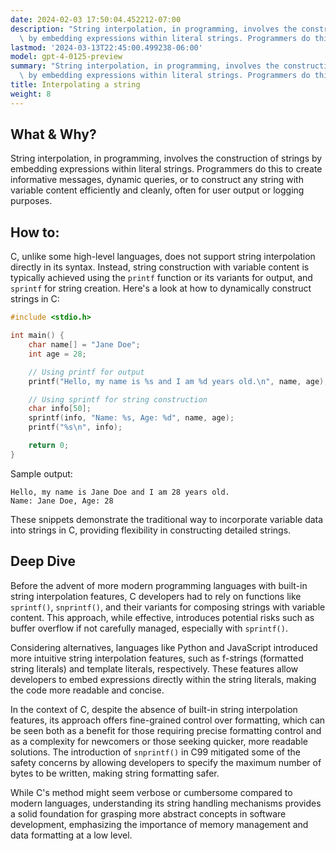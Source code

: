 ```yaml
---
date: 2024-02-03 17:50:04.452212-07:00
description: "String interpolation, in programming, involves the construction of strings\
  \ by embedding expressions within literal strings. Programmers do this to create\u2026"
lastmod: '2024-03-13T22:45:00.499238-06:00'
model: gpt-4-0125-preview
summary: "String interpolation, in programming, involves the construction of strings\
  \ by embedding expressions within literal strings. Programmers do this to create\u2026"
title: Interpolating a string
weight: 8
---
```


## What & Why?

String interpolation, in programming, involves the construction of strings by embedding expressions within literal strings. Programmers do this to create informative messages, dynamic queries, or to construct any string with variable content efficiently and cleanly, often for user output or logging purposes.

## How to:

C, unlike some high-level languages, does not support string interpolation directly in its syntax. Instead, string construction with variable content is typically achieved using the `printf` function or its variants for output, and `sprintf` for string creation. Here's a look at how to dynamically construct strings in C:

```c
#include <stdio.h>

int main() {
    char name[] = "Jane Doe";
    int age = 28;

    // Using printf for output
    printf("Hello, my name is %s and I am %d years old.\n", name, age);

    // Using sprintf for string construction
    char info[50];
    sprintf(info, "Name: %s, Age: %d", name, age);
    printf("%s\n", info);

    return 0;
}
```
Sample output:
```
Hello, my name is Jane Doe and I am 28 years old.
Name: Jane Doe, Age: 28
```
These snippets demonstrate the traditional way to incorporate variable data into strings in C, providing flexibility in constructing detailed strings.

## Deep Dive

Before the advent of more modern programming languages with built-in string interpolation features, C developers had to rely on functions like `sprintf()`, `snprintf()`, and their variants for composing strings with variable content. This approach, while effective, introduces potential risks such as buffer overflow if not carefully managed, especially with `sprintf()`.

Considering alternatives, languages like Python and JavaScript introduced more intuitive string interpolation features, such as f-strings (formatted string literals) and template literals, respectively. These features allow developers to embed expressions directly within the string literals, making the code more readable and concise.

In the context of C, despite the absence of built-in string interpolation features, its approach offers fine-grained control over formatting, which can be seen both as a benefit for those requiring precise formatting control and as a complexity for newcomers or those seeking quicker, more readable solutions. The introduction of `snprintf()` in C99 mitigated some of the safety concerns by allowing developers to specify the maximum number of bytes to be written, making string formatting safer.

While C's method might seem verbose or cumbersome compared to modern languages, understanding its string handling mechanisms provides a solid foundation for grasping more abstract concepts in software development, emphasizing the importance of memory management and data formatting at a low level.
